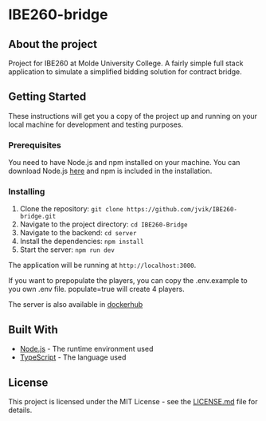 # IBE260-bridge

## About the project

Project for IBE260 at Molde University College. A fairly simple full stack application to simulate a simplified bidding solution for contract bridge.

## Getting Started

These instructions will get you a copy of the project up and running on your local machine for development and testing purposes.

### Prerequisites

You need to have Node.js and npm installed on your machine. You can download Node.js [here](https://nodejs.org/en/download/) and npm is included in the installation.

### Installing

1. Clone the repository: `git clone https://github.com/jvik/IBE260-bridge.git`
2. Navigate to the project directory: `cd IBE260-Bridge`
3. Navigate to the backend: `cd server`
4. Install the dependencies: `npm install`
5. Start the server: `npm run dev`

The application will be running at `http://localhost:3000`.

If you want to prepopulate the players, you can copy the .env.example to you own .env file. populate=true will create
4 players.

The server is also available in [dockerhub](https://hub.docker.com/repository/docker/jvik/ibe260-bridge-server/)

## Built With

* [Node.js](https://nodejs.org/) - The runtime environment used
* [TypeScript](https://www.typescriptlang.org/) - The language used

## License

This project is licensed under the MIT License - see the [LICENSE.md](LICENSE.md) file for details.
